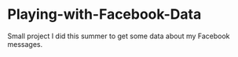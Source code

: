 # Playing-with-Facebook-Data
Small project I did this summer to get some data about my Facebook messages. 
